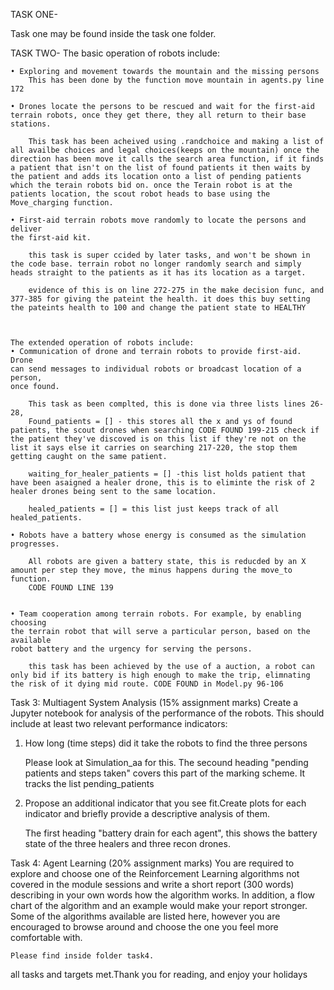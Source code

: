 TASK ONE-

Task one may be found inside the task one folder.



TASK TWO-
The basic operation of robots include:

    • Exploring and movement towards the mountain and the missing persons
        This has been done by the function move mountain in agents.py line 172

    • Drones locate the persons to be rescued and wait for the first-aid      terrain robots, once they get there, they all return to their base stations.

        This task has been acheived using .randchoice and making a list of all availbe choices and legal choices(keeps on the mountain) once the direction has been move it calls the search area function, if it finds a patient that isn't on the list of found patients it then waits by the patient and adds its location onto a list of pending patients which the terain robots bid on. once the Terain robot is at the patients location, the scout robot heads to base using the Move_charging function.

    • First-aid terrain robots move randomly to locate the persons and deliver
    the first-aid kit.

        this task is super ccided by later tasks, and won't be shown in the code base. terrain robot no longer randomly search and simply heads straight to the patients as it has its location as a target.

        evidence of this is on line 272-275 in the make decision func, and 377-385 for giving the pateint the health. it does this buy setting the pateints health to 100 and change the patient state to HEALTHY



    The extended operation of robots include:
    • Communication of drone and terrain robots to provide first-aid. Drone
    can send messages to individual robots or broadcast location of a person,
    once found.

        This task as been complted, this is done via three lists lines 26-28,
        Found_patients = [] - this stores all the x and ys of found patients, the scout drones when searching CODE FOUND 199-215 check if the patient they've discoved is on this list if they're not on the list it says else it carries on searching 217-220, the stop them getting caught on the same patient.

        waiting_for_healer_patients = [] -this list holds patient that have been asaigned a healer drone, this is to eliminte the risk of 2 healer drones being sent to the same location.

        healed_patients = [] = this list just keeps track of all healed_patients.

    • Robots have a battery whose energy is consumed as the simulation progresses.

        All robots are given a battery state, this is reducded by an X amount per step they move, the minus happens during the move_to function.
        CODE FOUND LINE 139


    • Team cooperation among terrain robots. For example, by enabling choosing
    the terrain robot that will serve a particular person, based on the available
    robot battery and the urgency for serving the persons.

        this task has been achieved by the use of a auction, a robot can only bid if its battery is high enough to make the trip, elimnating the risk of it dying mid route. CODE FOUND in Model.py 96-106 

Task 3: Multiagent System Analysis (15% assignment marks)
Create a Jupyter notebook for analysis of the performance of the robots. This
should include at least two relevant performance indicators:

1. How long (time steps) did it take the robots to find the three persons

   Please look at Simulation_aa for this. The secound heading "pending patients and steps taken" covers this part of the marking scheme. It tracks the list pending_patients

2. Propose an additional indicator that you see fit.Create plots for each indicator and briefly provide a descriptive analysis of them.

   The first heading "battery drain for each agent", this shows the battery state of the three healers and three recon drones.

Task 4: Agent Learning (20% assignment marks)
You are required to explore and choose one of the Reinforcement Learning
algorithms not covered in the module sessions and write a short report (300
words) describing in your own words how the algorithm works. In addition, a
flow chart of the algorithm and an example would make your report stronger.
Some of the algorithms available are listed here, however you are encouraged to
browse around and choose the one you feel more comfortable with.

    Please find inside folder task4.
    

all tasks and targets met.Thank you for reading, and enjoy your holidays


